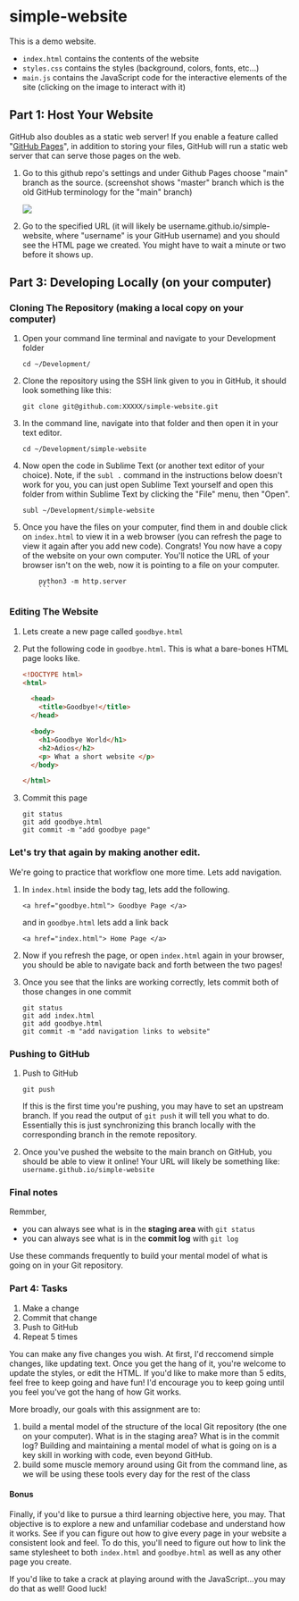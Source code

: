 # simple-website

This is a demo website.

* `index.html` contains the contents of the website
* `styles.css` contains the styles (background, colors, fonts, etc...)
* `main.js` contains the JavaScript code for the interactive elements of the site (clicking on the image to interact with it)

## Part 1: Host Your Website

GitHub also doubles as a static web server! If you enable a feature called "[GitHub Pages](https://pages.github.com/)", in addition to storing your files, GitHub will run a static web server that can serve those pages on the web.

1. Go to this github repo's settings and under Github Pages choose "main" branch as the source. (screenshot shows "master" branch which is the old GitHub terminology for the "main" branch)

	![](https://i.imgur.com/8EhdwWM.png)

2. Go to the specified URL (it will likely be username.github.io/simple-website, where "username" is your GitHub username) and you should see the HTML page we created. You might have to wait a minute or two before it shows up.

## Part 3: Developing Locally (on your computer)

### Cloning The Repository (making a local copy on your computer)

1. Open your command line terminal and navigate to your Development folder
  
	```
	cd ~/Development/
	```

2. Clone the repository using the SSH link given to you in GitHub, it should look something like this:

	```
	git clone git@github.com:XXXXX/simple-website.git
	```

3. In the command line, navigate into that folder and then open it in your text editor. 

	```
	cd ~/Development/simple-website
	```

4. Now open the code in Sublime Text (or another text editor of your choice). Note, if the `subl .` command in the instructions below doesn't work for you, you can just open Sublime Text yourself and open this folder from within Sublime Text by clicking the "File" menu, then "Open".

	```
	subl ~/Development/simple-website
	```

4. Once you have the files on your computer, find them in and double click on `index.html` to view it in a web browser (you can refresh the page to view it again after you add new code). Congrats! You now have a copy of the website on your own computer. You'll notice the URL of your browser isn't on the web, now it is pointing to a file on your computer.

   	```
    	python3 -m http.server
    	```

### Editing The Website

1. Lets create a new page called `goodbye.html`
	
2. Put the following code in `goodbye.html`. This is what a bare-bones HTML page looks like.

	```html
	<!DOCTYPE html>
	<html>

	  <head>
	    <title>Goodbye!</title>
	  </head>

	  <body>
	    <h1>Goodbye World</h1>
	    <h2>Adios</h2>
	    <p> What a short website </p>
	  </body>

	</html>
	```

3. Commit this page

	```
	git status
	git add goodbye.html
	git commit -m "add goodbye page"
	```

### Let's try that again by making another edit.

We're going to practice that workflow one more time. Lets add navigation.

1. In `index.html` inside the body tag, lets add the following.
	```
	<a href="goodbye.html"> Goodbye Page </a>
	```
	
	and in `goodbye.html` lets add a link back
	```
	<a href="index.html"> Home Page </a>
	```

2. Now if you refresh the page, or open `index.html` again in your browser, you should be able to navigate back and forth between the two pages!	

3. Once you see that the links are working correctly, lets commit both of those changes in one commit
	```
	git status
	git add index.html
	git add goodbye.html
	git commit -m "add navigation links to website"
	```

### Pushing to GitHub

1. Push to GitHub
	```
	git push
	```
  
	If this is the first time you're pushing, you may have to set an upstream branch. If you read the output of `git push` it will tell you what to do. Essentially this is just synchronizing this branch locally with the corresponding branch in the remote repository.

2. Once you've pushed the website to the main branch on GitHub, you should be able to view it online! Your URL will likely be something like: `username.github.io/simple-website`

### Final notes

Remmber, 

* you can always see what is in the **staging area** with `git status`
* you can always see what is in the **commit log** with `git log`

Use these commands frequently to build your mental model of what is going on in your Git repository.

### Part 4: Tasks

1. Make a change
2. Commit that change
3. Push to GitHub
4. Repeat 5 times

You can make any five changes you wish. At first, I'd reccomend simple changes, like updating text. Once you get the hang of it, you're welcome to update the styles, or edit the HTML. If you'd like to make more than 5 edits, feel free to keep going and have fun! I'd encourage you to keep going until you feel you've got the hang of how Git works.

More broadly, our goals with this assignment are to:

   1. build a mental model of the structure of the local Git repository (the one on your computer). What is in the staging area? What is in the commit log? Building and maintaining a mental model of what is going on is a key skill in working with code, even beyond GitHub.
   2. build some muscle memory around using Git from the command line, as we will be using these tools every day for the rest of the class

#### Bonus
Finally, if you'd like to pursue a third learning objective here, you may. That objective is to explore a new and unfamiliar codebase and understand how it works. See if you can figure out how to give every page in your website a consistent look and feel. To do this, you'll need to figure out how to link the same stylesheet to both `index.html` and `goodbye.html` as well as any other page you create. 

If you'd like to take a crack at playing around with the JavaScript...you may do that as well! Good luck!
    
   
